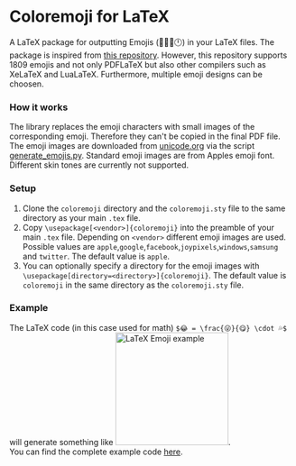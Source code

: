 # Coloremoji for LaTeX

A LaTeX package for outputting Emojis (🙂🐗🍈🕛) in your LaTeX files. The package is inspired from [this repository](https://github.com/alecjacobson/coloremoji.sty). However, this repository supports 1809 emojis and not only PDFLaTeX but also other compilers such as XeLaTeX and LuaLaTeX. Furthermore, multiple emoji designs can be choosen.

### How it works
The library replaces the emoji characters with small images of the corresponding emoji. Therefore they can't be copied in the final PDF file. The emoji images are downloaded from [unicode.org](https://unicode.org/emoji/charts-13.0/full-emoji-list.html) via the script [generate_emojis.py](generate_emojis.py). Standard emoji images are from Apples emoji font.  
Different skin tones are currently not supported.

### Setup
1. Clone the `coloremoji` directory and the `coloremoji.sty` file to the same directory as your main `.tex` file.
2. Copy `\usepackage[<vendor>]{coloremoji}` into the preamble of your main `.tex` file.
Depending on `<vendor>` different emoji images are used. Possible values are `apple`,`google`,`facebook`,`joypixels`,`windows`,`samsung` and `twitter`. The default value is `apple`.
3. You can optionally specify a directory for the emoji images with `\usepackage[directory=<directory>]{coloremoji}`.
The default value is `coloremoji` in the same directory as the `coloremoji.sty` file.

### Example
The LaTeX code (in this case used for math) `$😂 = \frac{😜}{😋} \cdot 💦$` will generate something like <img src="https://github.com/daandtu/coloremoji-latex/raw/master/example/example.png" alt="LaTeX Emoji example" width="200"/>.  
You can find the complete example code [here](example/example.tex).